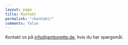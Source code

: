 ```yaml
---
layout: page
title: Kontakt
permalink: "/kontakt/"
comments: false
---
```


Kontakt os på <info@jamborette.de>, hvis du har spørgsmål.
